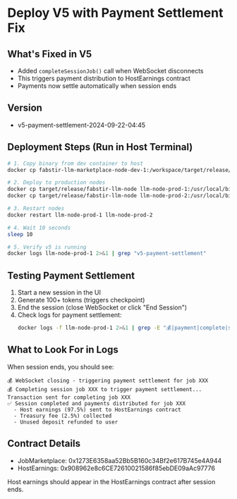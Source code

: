 # Deploy V5 with Payment Settlement Fix

## What's Fixed in V5
- Added `completeSessionJob()` call when WebSocket disconnects
- This triggers payment distribution to HostEarnings contract
- Payments now settle automatically when session ends

## Version
- v5-payment-settlement-2024-09-22-04:45

## Deployment Steps (Run in Host Terminal)

```bash
# 1. Copy binary from dev container to host
docker cp fabstir-llm-marketplace-node-dev-1:/workspace/target/release/fabstir-llm-node target/release/fabstir-llm-node

# 2. Deploy to production nodes
docker cp target/release/fabstir-llm-node llm-node-prod-1:/usr/local/bin/fabstir-llm-node
docker cp target/release/fabstir-llm-node llm-node-prod-2:/usr/local/bin/fabstir-llm-node

# 3. Restart nodes
docker restart llm-node-prod-1 llm-node-prod-2

# 4. Wait 10 seconds
sleep 10

# 5. Verify v5 is running
docker logs llm-node-prod-1 2>&1 | grep "v5-payment-settlement"
```

## Testing Payment Settlement

1. Start a new session in the UI
2. Generate 100+ tokens (triggers checkpoint)
3. End the session (close WebSocket or click "End Session")
4. Check logs for payment settlement:
   ```bash
   docker logs -f llm-node-prod-1 2>&1 | grep -E "💰|payment|complete|settlement"
   ```

## What to Look For in Logs

When session ends, you should see:
```
💰 WebSocket closing - triggering payment settlement for job XXX
💰 Completing session job XXX to trigger payment settlement...
Transaction sent for completing job XXX
✅ Session completed and payments distributed for job XXX
  - Host earnings (97.5%) sent to HostEarnings contract
  - Treasury fee (2.5%) collected
  - Unused deposit refunded to user
```

## Contract Details
- JobMarketplace: 0x1273E6358aa52Bb5B160c34Bf2e617B745e4A944
- HostEarnings: 0x908962e8c6CE72610021586f85ebDE09aAc97776

Host earnings should appear in the HostEarnings contract after session ends.
